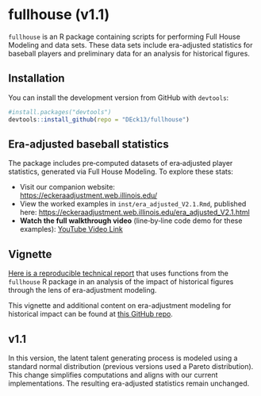 # fullhouse (v1.1)

`fullhouse` is an R package containing scripts for performing Full House Modeling and data sets. These data sets include era-adjusted statistics for baseball players and preliminary data for an analysis for historical figures.

## Installation

You can install the development version from GitHub with `devtools`:

```r
#install.packages("devtools")
devtools::install_github(repo = "DEck13/fullhouse")
```


## Era-adjusted baseball statistics

The package includes pre‑computed datasets of era‑adjusted player statistics,
generated via Full House Modeling. To explore these stats:

- Visit our companion website:  
  https://eckeraadjustment.web.illinois.edu/
- View the worked examples in `inst/era_adjusted_V2.1.Rmd`, published here: https://eckeraadjustment.web.illinois.edu/era_adjusted_V2.1.html
- **Watch the full walkthrough video** (line‑by‑line code demo for these examples): [YouTube Video Link](https://www.youtube.com/watch?v=TmZTFWIzJXc)



## Vignette 

[Here is a reproducible technical report](https://htmlpreview.github.io/?https://github.com/DEck13/historical-impact-resources/blob/main/pantheon_fullhouse.html) that uses functions from the `fullhouse` R package in an analysis of the impact of historical figures through the lens of era-adjustment modeling.

This vignette and additional content on era-adjustment modeling for historical impact can be found at [this GitHub repo](https://github.com/DEck13/historical-impact-resources/).


## v1.1 

In this version, the latent talent generating process is modeled using a standard normal distribution (previous versions used a Pareto distribution). This change simplifies computations and aligns with our current implementations. The resulting era-adjusted statistics remain unchanged.

